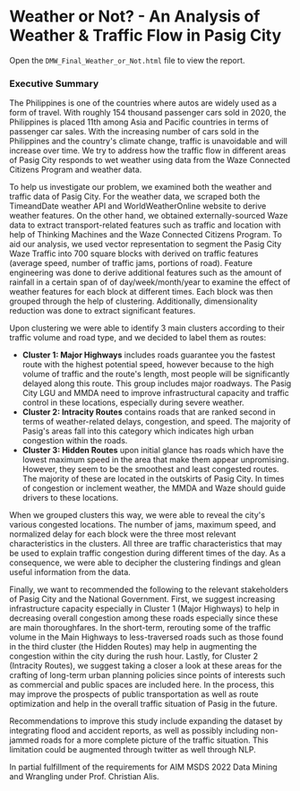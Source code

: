 # Weather or Not? - An Analysis of Weather &amp; Traffic Flow in Pasig City

Open the `DMW_Final_Weather_or_Not.html` file to view the report.

### Executive Summary

The Philippines is one of the countries where autos are widely used as a form of travel. With roughly 154 thousand passenger cars sold in 2020, the Philippines is placed 11th among Asia and Pacific countries in terms of passenger car sales. With the increasing number of cars sold in the Philippines and the country's climate change, traffic is unavoidable and will increase over time. We try to address how the traffic flow in different areas of Pasig City responds to wet weather using data from the Waze Connected Citizens Program and weather data.

To help us investigate our problem, we examined both the weather and traffic data of Pasig City. For the weather data, we scraped both the TimeandDate weather API and WorldWeatherOnline website to derive weather features. On the other hand, we obtained externally-sourced Waze data to extract transport-related features such as traffic and location with help of Thinking Machines and the Waze Connected Citizens Program. To aid our analysis, we used vector representation to segment the Pasig City Waze Traffic into 700 square blocks with derived on traffic features (average speed, number of traffic jams, portions of road). Feature engineering was done to derive additional features such as the amount of rainfall in a certain span of of day/week/month/year to examine the effect of weather features for each block at different times. Each block was then grouped through the help of clustering. Additionally, dimensionality reduction was done to extract significant features.

Upon clustering we were able to identify 3 main clusters according to their traffic volume and road type, and we decided to label them as routes:

- **Cluster 1: Major Highways** includes roads guarantee you the fastest route with the highest potential speed, however because to the high volume of traffic and the route's length, most people will be significantly delayed along this route. This group includes major roadways. The Pasig City LGU and MMDA need to improve infrastructural capacity and traffic control in these locations, especially during severe weather.
- **Cluster 2: Intracity Routes** contains roads that are ranked second in terms of weather-related delays, congestion, and speed. The majority of Pasig's areas fall into this category which indicates high urban congestion within the roads.
- **Cluster 3: Hidden Routes** upon initial glance has roads which have the lowest maximum speed in the area that make them appear unpromising. However, they seem to be the smoothest and least congested routes. The majority of these are located in the outskirts of Pasig City. In times of congestion or inclement weather, the MMDA and Waze should guide drivers to these locations.

When we grouped clusters this way, we were able to reveal the city's various congested locations. The number of jams, maximum speed, and normalized delay for each block were the three most relevant characteristics in the clusters. All three are traffic characteristics that may be used to explain traffic congestion during different times of the day. As a consequence, we were able to decipher the clustering findings and glean useful information from the data.

Finally, we want to recommended the following to the relevant stakeholders of Pasig City and the National Government. First, we suggest increasing infrastructure capacity especially in Cluster 1 (Major Highways) to help in decreasing overall congestion among these roads especially since these are main thoroughfares. In the short-term, rerouting some of the traffic volume in the Main Highways to less-traversed roads such as those found in the third cluster (the Hidden Routes) may help in augmenting the congestion within the city during the rush hour. Lastly, for Cluster 2 (Intracity Routes), we suggest taking a closer a look at these areas for the crafting of long-term urban planning policies since points of interests such as commercial and public spaces are included here. In the process, this may improve the prospects of public transportation as well as route optimization and help in the overall traffic situation of Pasig in the future.

Recommendations to improve this study include expanding the dataset by integrating flood and accident reports, as well as possibly including non-jammed roads for a more complete picture of the traffic situation. This limitation could be augmented through twitter as well through NLP.


In partial fulfillment of the requirements for AIM MSDS 2022 Data Mining and Wrangling under Prof. Christian Alis.

